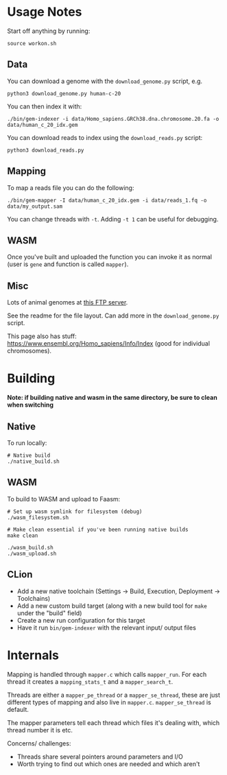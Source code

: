 # Usage Notes

Start off anything by running:

```
source workon.sh
```

## Data

You can download a genome with the `download_genome.py` script, e.g.

```
python3 download_genome.py human-c-20
```

You can then index it with:

```
./bin/gem-indexer -i data/Homo_sapiens.GRCh38.dna.chromosome.20.fa -o data/human_c_20_idx.gem
```

You can download reads to index using the `download_reads.py` script:

```
python3 download_reads.py
```

## Mapping

To map a reads file you can do the following:

```
./bin/gem-mapper -I data/human_c_20_idx.gem -i data/reads_1.fq -o data/my_output.sam
```

You can change threads with `-t`. Adding `-t 1` can be useful for debugging.

## WASM

Once you've built and uploaded the function you can invoke it as normal (user is `gene` and function is called `mapper`).

## Misc

Lots of animal genomes at [this FTP server](ftp://ftp-trace.ncbi.nih.gov/genomes/).

See the readme for the file layout. Can add more in the `download_genome.py` script.

This page also has stuff: https://www.ensembl.org/Homo_sapiens/Info/Index (good for individual chromosomes).

# Building

**Note: if building native and wasm in the same directory, be sure to clean when switching**

## Native

To run locally:

```
# Native build
./native_build.sh
```

## WASM

To build to WASM and upload to Faasm:

```
# Set up wasm symlink for filesystem (debug)
./wasm_filesystem.sh

# Make clean essential if you've been running native builds
make clean

./wasm_build.sh
./wasm_upload.sh
```

## CLion

- Add a new native toolchain (Settings -> Build, Execution, Deployment -> Toolchains)
- Add a new custom build target (along with a new build tool for `make` under the "build" field)
- Create a new run configuration for this target
- Have it run `bin/gem-indexer` with the relevant input/ output files

# Internals

Mapping is handled through `mapper.c` which calls `mapper_run`. For each thread it creates a
`mapping_stats_t` and a `mapper_search_t`.

Threads are either a `mapper_pe_thread` or a `mapper_se_thread`, these are just different
types of mapping and also live in `mapper.c`. `mapper_se_thread` is default.

The mapper parameters tell each thread which files it's dealing with, which thread number
it is etc.

Concerns/ challenges:

- Threads share several pointers around parameters and I/O
- Worth trying to find out which ones are needed and which aren't
